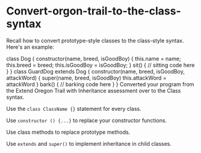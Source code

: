 # Convert-orgon-trail-to-the-class-syntax

Recall how to convert prototype-style classes to the class-style syntax. Here's an example:

class Dog {
    constructor(name, breed, isGoodBoy) {
        this.name = name;
        this.breed = breed;
        this.isGoodBoy = isGoodBoy;
    }
    sit() {
        // sitting code here
    }
}
class GuardDog extends Dog {
    constructor(name, breed, isGoodBoy, attackWord) {
        super(name, breed, isGoodBoy)
        this.attackWord = attackWord
    }
    bark() {
        // barking code here
    }
}
Converted your program from the Extend Oregon Trail with Inheritance assessment over to the Class syntax.

Use the `class ClassName {}` statement for every class.

Use `constructor () {...}` to replace your constructor functions.

Use class methods to replace prototype methods.

Use `extends` and `super()` to implement inheritance in child classes.

